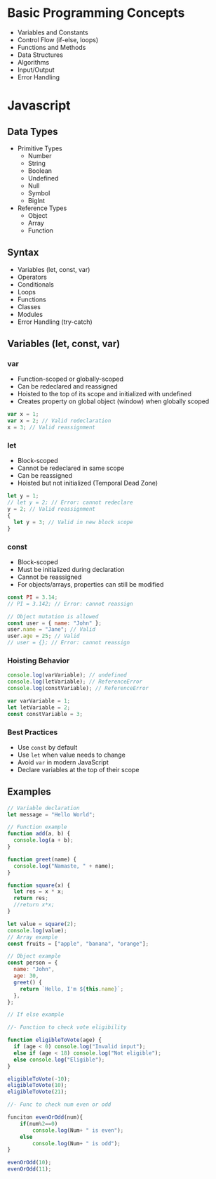 # Basic Programming Concepts

- Variables and Constants
- Control Flow (if-else, loops)
- Functions and Methods
- Data Structures
- Algorithms
- Input/Output
- Error Handling

# Javascript

## Data Types

- Primitive Types
  - Number
  - String
  - Boolean
  - Undefined
  - Null
  - Symbol
  - BigInt
- Reference Types
  - Object
  - Array
  - Function

## Syntax

- Variables (let, const, var)
- Operators
- Conditionals
- Loops
- Functions
- Classes
- Modules
- Error Handling (try-catch)

## Variables (let, const, var)

### var

- Function-scoped or globally-scoped
- Can be redeclared and reassigned
- Hoisted to the top of its scope and initialized with undefined
- Creates property on global object (window) when globally scoped

```javascript
var x = 1;
var x = 2; // Valid redeclaration
x = 3; // Valid reassignment
```

### let

- Block-scoped
- Cannot be redeclared in same scope
- Can be reassigned
- Hoisted but not initialized (Temporal Dead Zone)

```javascript
let y = 1;
// let y = 2; // Error: cannot redeclare
y = 2; // Valid reassignment
{
  let y = 3; // Valid in new block scope
}
```

### const

- Block-scoped
- Must be initialized during declaration
- Cannot be reassigned
- For objects/arrays, properties can still be modified

```javascript
const PI = 3.14;
// PI = 3.142; // Error: cannot reassign

// Object mutation is allowed
const user = { name: "John" };
user.name = "Jane"; // Valid
user.age = 25; // Valid
// user = {}; // Error: cannot reassign
```

### Hoisting Behavior

```javascript
console.log(varVariable); // undefined
console.log(letVariable); // ReferenceError
console.log(constVariable); // ReferenceError

var varVariable = 1;
let letVariable = 2;
const constVariable = 3;
```

### Best Practices

- Use `const` by default
- Use `let` when value needs to change
- Avoid `var` in modern JavaScript
- Declare variables at the top of their scope

## Examples

```javascript
// Variable declaration
let message = "Hello World";

// Function example
function add(a, b) {
  console.log(a + b);
}

function greet(name) {
  console.log("Namaste, " + name);
}

function square(x) {
  let res = x * x;
  return res;
  //return x*x;
}

let value = square(2);
console.log(value);
// Array example
const fruits = ["apple", "banana", "orange"];

// Object example
const person = {
  name: "John",
  age: 30,
  greet() {
    return `Hello, I'm ${this.name}`;
  },
};
```

```javascript
// If else example

//- Function to check vote eligibility

function eligibleToVote(age) {
  if (age < 0) console.log("Invalid input");
  else if (age < 18) console.log("Not eligible");
  else console.log("Eligible");
}

eligibleToVote(-10);
eligibleToVote(10);
eligibleToVote(21);

//- Func to check num even or odd

funciton evenOrOdd(num){
    if(num%2==0)
        console.log(Num+ " is even");
    else
        console.log(Num+ " is odd");
}

evenOrOdd(10);
evenOrOdd(11);
```
